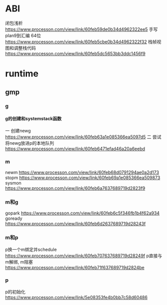 # ABI

闭包浅析 https://www.processon.com/view/link/60feb59de0b34d4962322ee5
手写plan9到汇编 64位 https://www.processon.com/view/link/60feb5cbe0b34d4962322f32
栈帧视图和调整栈代码 https://www.processon.com/view/link/60feb5dc5653bb3ddc1456f9

# runtime
## gmp
### g
#### g的创建和systemstack函数
一 创建newg https://www.processon.com/view/link/60feb63a1e085366ea5097d5
二 尝试将newg放进p的本地队列 https://www.processon.com/view/link/60feb6471efad46a20a6eebd

### m
newm https://www.processon.com/view/link/60feb68d0791294ae0a2d173
stopm https://www.processon.com/view/link/60feb69a1e085366ea509873
sysmon https://www.processon.com/view/link/60feb6a7637689719d2823f9

### m和g
gopark https://www.processon.com/view/link/60feb6c5f346fb1b4f62a934
goready https://www.processon.com/view/link/60feb6d2637689719d28243f

### m和p
p换一个m绑定并schedule https://www.processon.com/view/link/60feb707637689719d28249f
p直接与m解绑, m阻塞 https://www.processon.com/view/link/60feb71f637689719d2824be

### p
p的初始化 https://www.processon.com/view/link/5e08353fe4b0bb7c58d60486
